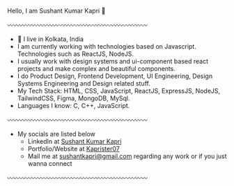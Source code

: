 
Hello, I am Sushant Kumar Kapri 👋

〰️〰️〰️〰️〰️〰️〰️〰️〰️〰️〰️〰️〰️〰️〰️〰️〰️〰️〰️〰️〰️〰️〰️

- 📍 I live in Kolkata, India
- I am currently working with technologies based on Javascript. Technologies such as ReactJS, NodeJS.
- I usually work with design systems and ui-component based react projects and make complex and beautiful components.
- I do Product Design, Frontend Development, UI Engineering, Design Systems Engineering and Design related stuff.
- My Tech Stack: HTML, CSS, JavaScript, ReactJS, ExpressJS, NodeJS, TailwindCSS, Figma, MongoDB, MySql.
- Languages I know: C, C++, JavaScript.

〰️〰️〰️〰️〰️〰️〰️〰️〰️〰️〰️〰️〰️〰️〰️〰️〰️〰️〰️〰️〰️〰️〰️

- My socials are listed below
    - LinkedIn at [Sushant Kumar Kapri](https://www.linkedin.com/in/sushant-kumar-kapri-694a87235/)
    - Portfolio/Website at [Kaprister07](https://kaprister.github.io/MY_Portfolio/)
    - Mail me at [sushantkapri@gmail.com](sushantkapri@gmail.com) regarding any work or if you just wanna connect

〰️〰️〰️〰️〰️〰️〰️〰️〰️〰️〰️〰️〰️〰️〰️〰️〰️〰️〰️〰️〰️〰️〰️
